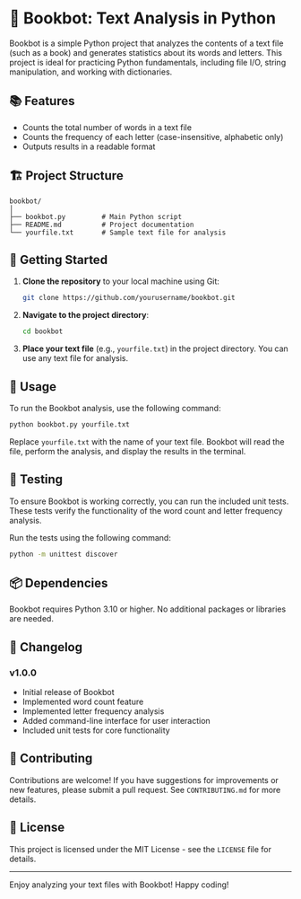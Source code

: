 # 🤖 Bookbot: Text Analysis in Python

Bookbot is a simple Python project that analyzes the contents of a text file (such as a book) and generates statistics about its words and letters. This project is ideal for practicing Python fundamentals, including file I/O, string manipulation, and working with dictionaries.

## 📚 Features

- Counts the total number of words in a text file
- Counts the frequency of each letter (case-insensitive, alphabetic only)
- Outputs results in a readable format

## 🏗️ Project Structure

```
bookbot/
│
├── bookbot.py         # Main Python script
├── README.md          # Project documentation
└── yourfile.txt       # Sample text file for analysis
```

## 🚀 Getting Started

1. **Clone the repository** to your local machine using Git:
   ```bash
   git clone https://github.com/yourusername/bookbot.git
   ```
2. **Navigate to the project directory**:
   ```bash
   cd bookbot
   ```
3. **Place your text file** (e.g., `yourfile.txt`) in the project directory. You can use any text file for analysis.

## 📖 Usage

To run the Bookbot analysis, use the following command:

```bash
python bookbot.py yourfile.txt
```

Replace `yourfile.txt` with the name of your text file. Bookbot will read the file, perform the analysis, and display the results in the terminal.

## 🧪 Testing

To ensure Bookbot is working correctly, you can run the included unit tests. These tests verify the functionality of the word count and letter frequency analysis.

Run the tests using the following command:

```bash
python -m unittest discover
```

## 📦 Dependencies

Bookbot requires Python 3.10 or higher. No additional packages or libraries are needed.

## 📅 Changelog

### v1.0.0

- Initial release of Bookbot
- Implemented word count feature
- Implemented letter frequency analysis
- Added command-line interface for user interaction
- Included unit tests for core functionality

## 🤝 Contributing

Contributions are welcome! If you have suggestions for improvements or new features, please submit a pull request. See `CONTRIBUTING.md` for more details.

## 📜 License

This project is licensed under the MIT License - see the `LICENSE` file for details.

---

Enjoy analyzing your text files with Bookbot! Happy coding!

